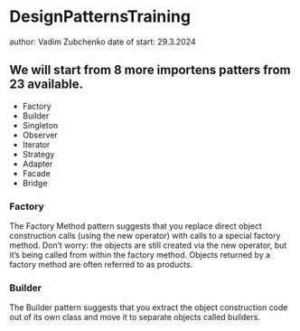 # DesignPatternsTraining

author: Vadim Zubchenko
date of start: 29.3.2024

## We will start from 8 more importens patters from 23 available.

- Factory
- Builder
- Singleton
- Observer
- Iterator
- Strategy
- Adapter
- Facade
- Bridge

### Factory

The Factory Method pattern suggests that you replace direct object construction calls (using the new operator) with calls to a special factory method. Don’t worry: the objects are still created via the new operator, but it’s being called from within the factory method. Objects returned by a factory method are often referred to as products.

### Builder

The Builder pattern suggests that you extract the object construction code out of its own class and move it to separate objects called builders.


